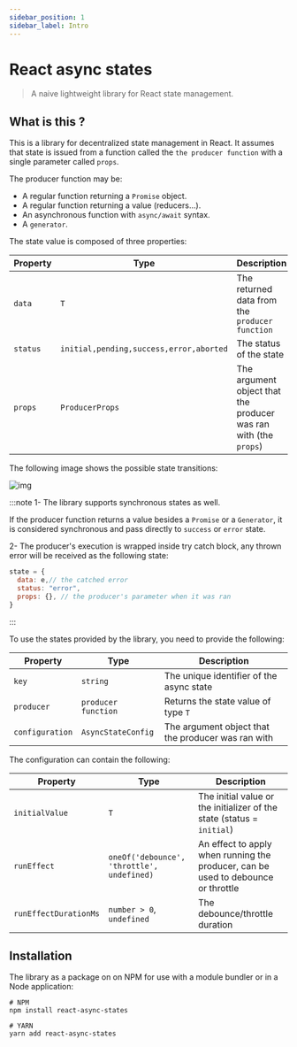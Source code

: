 ```yaml
---
sidebar_position: 1
sidebar_label: Intro
---
```

# React async states
> A naive lightweight library for React state management.

## What is this ?
This is a library for decentralized state management in React.
It assumes that state is issued from a function called the `the producer function` with a single parameter called `props`.

The producer function may be:
- A regular function returning a `Promise` object.
- A regular function returning a value (reducers...).
- An asynchronous function with `async/await` syntax.
- A `generator`.

The state value is composed of three properties:

|Property|Type                                   |Description              |
|--------|---------------------------------------|-------------------------|
|`data`  |`T`                                    | The returned data from the `producer function` |
|`status`|`initial,pending,success,error,aborted`| The status of the state |
|`props`  |`ProducerProps`                       | The argument object that the producer was ran with (the `props`) |

The following image shows the possible state transitions:

![img](/img/state-transitions.png)

:::note
1- The library supports synchronous states as well.

If the producer function returns a value besides a `Promise` or a `Generator`, it is considered synchronous
and pass directly to `success` or `error` state.

2- The producer's execution is wrapped inside try catch block, any thrown error will be received as the following state:
```javascript
state = {
  data: e,// the catched error
  status: "error",
  props: {}, // the producer's parameter when it was ran
}
```
:::

To use the states provided by the library, you need to provide the following:

|Property        |Type                 |Description              |
|----------------|---------------------|-------------------------|
|`key`           |`string`             | The unique identifier of the async state |
|`producer`      |`producer function`  | Returns the state value of type `T` |
|`configuration` |`AsyncStateConfig`   | The argument object that the producer was ran with |

The configuration can contain the following:

|Property              |Type                                      |Description               |
|----------------------|------------------------------------------|-------------------------|
|`initialValue`        |`T`                                       | The initial value or the initializer of the state (status = `initial`) |
|`runEffect`           |`oneOf('debounce', 'throttle', undefined)`| An effect to apply when running the producer, can be used to debounce or throttle |
|`runEffectDurationMs` |`number > 0`, `undefined`                 | The debounce/throttle duration |


## Installation
The library as a package on on NPM for use with a module bundler or in a Node application:

```shell
# NPM
npm install react-async-states

# YARN
yarn add react-async-states
```
